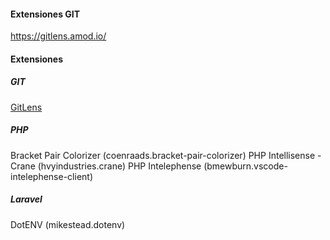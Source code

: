 

#### Extensiones GIT  
https://gitlens.amod.io/


#### Extensiones
##### GIT
[GitLens](https://gitlens.amod.io/)
##### PHP
Bracket Pair Colorizer (coenraads.bracket-pair-colorizer)
PHP Intellisense - Crane (hvyindustries.crane)
PHP Intelephense (bmewburn.vscode-intelephense-client)

##### Laravel
DotENV (mikestead.dotenv)
